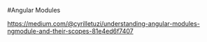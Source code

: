 #Angular Modules

https://medium.com/@cyrilletuzi/understanding-angular-modules-ngmodule-and-their-scopes-81e4ed6f7407

